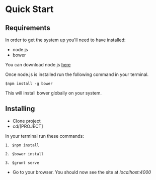 # Quick Start

## Requirements
In order to get the system up you'll need to have installed:

* node.js
* bower

You can download node.js [here](https://nodejs.org/en/)

Once node.js is installed run the following command in your terminal.

    $npm install -g bower

This will install bower globally on your system.

## Installing

* Clone project
* cd/[PROJECT]

In your terminal run these commands:

    1. $npm install

    2. $bower install

    3. $grunt serve

* Go to your browser. You should now see the site at *localhost:4000*
